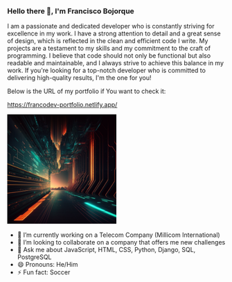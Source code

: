 ### Hello there 👋, I'm Francisco Bojorque

I am a passionate and dedicated developer who is constantly striving for excellence in my work. I have a strong attention to detail and a great sense of design, which is reflected in the clean and efficient code I write. My projects are a testament to my skills and my commitment to the craft of programming. I believe that code should not only be functional but also readable and maintainable, and I always strive to achieve this balance in my work. If you're looking for a top-notch developer who is committed to delivering high-quality results, I'm the one for you!

Below is the URL of my portfolio if You want to check it:

https://francodev-portfolio.netlify.app/

<p> <img src="https://github.com/frakopy/frakopy/blob/main/futuristic.png" alt="gif-img" width="50%"> </p>

- 🔭 I’m currently working on a Telecom Company (Millicom International)
- 👯 I’m looking to collaborate on a company that offers me new challenges
- 💬 Ask me about JavaScript, HTML, CSS, Python, Django, SQL, PostgreSQL
- 😄 Pronouns: He/Him
- ⚡ Fun fact: Soccer

